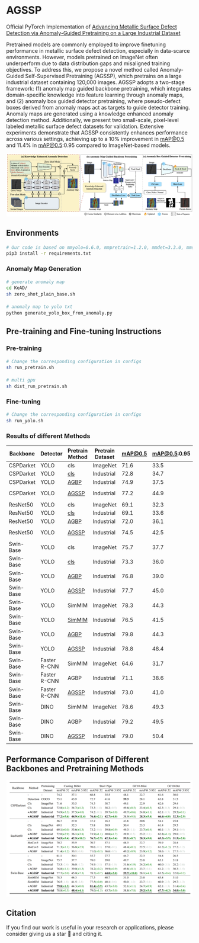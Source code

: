 # AGSSP
Official PyTorch Implementation of [Advancing Metallic Surface Defect Detection via Anomaly-Guided Pretraining on a Large Industrial Dataset](#)

Pretrained models are commonly employed to improve finetuning performance in metallic surface defect detection, especially in data-scarce environments. However, models pretrained on ImageNet often underperform due to data distribution gaps and misaligned training objectives. To address this, we propose a novel method called Anomaly-Guided Self-Supervised Pretraining (AGSSP), which pretrains on a large industrial dataset containing 120,000 images. AGSSP adopts a two-stage framework: (1) anomaly map guided backbone pretraining, which integrates domain-specific knowledge into feature learning through anomaly maps, and (2) anomaly box guided detector pretraining, where pseudo-defect boxes derived from anomaly maps act as targets to guide detector training. Anomaly maps are generated using a knowledge enhanced anomaly detection method. Additionally, we present two small-scale, pixel-level labeled metallic surface defect datasets for validation. Extensive experiments demonstrate that AGSSP consistently enhances performance across various settings, achieving up to a 10\% improvement in mAP@0.5 and 11.4% in mAP@0.5:0.95 compared to ImageNet-based models.

![](./images/main.png)

## Environments
```bash
# Our code is based on mmyolo=0.6.0, mmpretrain=1.2.0, mmdet=3.3.0, mmseg=1.2.2.
pip3 install -r requirements.txt
```

### Anomaly Map Generation
```bash
# generate anomaly map
cd KeAD/
sh zero_shot_plain_base.sh

# anomaly map to yolo txt
python generate_yolo_box_from_anomaly.py
```

## Pre-training and Fine-tuning Instructions
### Pre-training
```bash
# Change the corresponding configuration in configs
sh run_pretrain.sh

# multi gpu
sh dist_run_pretrain.sh
```

### Fine-tuning
```bash
# Change the corresponding configuration in configs
sh run_yolo.sh
```

### Results of different Methods

| Backbone       | Detector | Pretrain Method | Pretrain Dataset | mAP@0.5 | mAP@0.5:0.95 | Pretrain Weight | Config |
|----------------|----------|-----------------|------------------|---------|--------------|-----------------|--------|
| CSPDarket      | YOLO     | cls  | ImageNet         | 71.6    | 33.5         | -               |  -  |
| CSPDarket      | YOLO     | [cls](https://github.com/clovermini/AGSSP/blob/master/configs/pretrain_agbp/yolov8s/yolov8s_1xb256_metal.py)      | Industrial       | 72.8    | 34.7         | -               | - |
| CSPDarket      | YOLO     | [AGBP](https://github.com/clovermini/AGSSP/blob/master/configs/pretrain_agbp/yolov8s/yolov8s_1xb256_metal_distill_multi.py)           | Industrial       | 74.9    | 37.5         | -               | - |
| CSPDarket      | YOLO     | [AGSSP](https://github.com/clovermini/AGSSP/blob/master/configs/pretrain_agdp/yolov8_s_syncbn_fast_1xb32-10e_pretrain_frozen.py)           | Industrial       | 77.2    | 44.9         | [baiduyun](https://pan.baidu.com/s/1665952Q9exabBUbfYkjP6A?pwd=nace) / [google](https://drive.google.com/file/d/1zZSqGy5knrkZrZtcbff7JHOFUtG4-WoD/view?usp=sharing) | [config](https://github.com/clovermini/AGSSP/blob/master/configs/yolo/yolov8_s_syncbn_fast_1xb32-500e_casting_billet_mini_agssp.py) |
| ResNet50       | YOLO     | cls  | ImageNet         | 69.1    | 32.3         | -               | [config](https://github.com/clovermini/AGSSP/blob/master/configs/yolo/yolov8_s_resnet50_1xb32-500e_casting_billet_mini.py) |
| ResNet50       | YOLO     | [cls](https://github.com/clovermini/AGSSP/blob/master/configs/pretrain_agbp/resnet/resnet50_1xb256_metal.py)      | Industrial       | 69.1    | 33.6         | -               | - |
| ResNet50       | YOLO     | [AGBP](https://github.com/clovermini/AGSSP/blob/master/configs/pretrain_agbp/resnet/resnet50_1xb256_metal_distill_multi.py)            | Industrial       | 72.0    | 36.1         | -               | - |
| ResNet50       | YOLO     | [AGSSP](https://github.com/clovermini/AGSSP/blob/master/configs/pretrain_agdp/yolov8_s_resnet50_1xb32-10e_pretrain_frozen.py)           | Industrial       | 74.5    | 42.5         | [baiduyun](https://pan.baidu.com/s/1Uv_Z6SkZl9QJmNhkHSnhtw?pwd=ux5w) / [google](https://drive.google.com/file/d/1LmdjnMikyMbcVy4divOEbHAc0VI_VJz2/view?usp=sharing) | [config](https://github.com/clovermini/AGSSP/blob/master/configs/yolo/yolov8_s_resnet50_1xb32-500e_casting_billet_mini_agssp.py) |
| Swin-Base      | YOLO     | cls  | ImageNet         | 75.7    | 37.7         | -               | [config](https://github.com/clovermini/AGSSP/blob/master/configs/yolo/yolov8_s_swinb_1xb32-500e_casting_billet_mini.py) |
| Swin-Base      | YOLO     | [cls](https://github.com/clovermini/AGSSP/blob/master/configs/pretrain_agbp/swin/swin-base_1xb256_metal.py)      | Industrial       | 73.3    | 36.0         | -               | - |
| Swin-Base      | YOLO     | [AGBP](https://github.com/clovermini/AGSSP/blob/master/configs/pretrain_agbp/swin/swin-base_1xb256_metal_distill_multi.py)            | Industrial       | 76.8    | 39.0         | -               | - |
| Swin-Base      | YOLO     | [AGSSP](https://github.com/clovermini/AGSSP/blob/master/configs/pretrain_agdp/yolov8_s_swinb_1xb32-10e_pretrain_frozen_cls.py)           | Industrial       | 77.7    | 45.0         | [baiduyun](https://pan.baidu.com/s/1nbRCRermuVofwpX9OdkWTA?pwd=w45v) / [google](https://drive.google.com/file/d/1dSRW03lLlbIL7Kz1i_9juMY9kUTPsMhX/view?usp=sharing) | [config](https://github.com/clovermini/AGSSP/blob/master/configs/yolo/yolov8_s_swinb_1xb32-500e_casting_billet_mini_agssd_cls.py) |
| Swin-Base      | YOLO     | SimMIM | ImageNet        | 78.3    | 44.3         | -               | - |
| Swin-Base      | YOLO     | [SimMIM](https://github.com/clovermini/AGSSP/blob/master/configs/pretrain_agbp/simmim/simmim_swin-base-w6_1xb256-amp-coslr-500e_in1k-192px_metal.py)   | Industrial       | 76.5    | 41.5         | -               | - |
| Swin-Base      | YOLO     | [AGBP](https://github.com/clovermini/AGSSP/blob/master/configs/pretrain_agbp/simmim/simmim_swin-base-w6_1xb256-amp-coslr-500e_in1k-192px_metal_distill_multi.py)            | Industrial       | 79.8    | 44.3         | -               | - |
| Swin-Base      | YOLO     | [AGSSP](https://github.com/clovermini/AGSSP/blob/master/configs/pretrain_agdp/yolov8_s_swinb_1xb32-10e_pretrain_frozen.py)           | Industrial       | 78.8    | 48.4         | [baiduyun](https://pan.baidu.com/s/1PBOnVVWiictCoz-BASfyKw?pwd=r6ji) / [google](https://drive.google.com/file/d/1UkH182LFlt07-Ux8Y-Jfk4_1NU7DySH5/view?usp=sharing) | [config](https://github.com/clovermini/AGSSP/blob/master/configs/yolo/yolov8_s_swinb_1xb32-500e_casting_billet_mini_agssd.py) |
| Swin-Base      | Faster R-CNN | SimMIM | ImageNet      | 64.6    | 31.7         | -               | [config](https://github.com/clovermini/AGSSP/blob/master/configs/faster_rcnn/faster-rcnn_swinb_fpn_1x_casting.py) |
| Swin-Base      | Faster R-CNN | AGBP           | Industrial       | 71.1    | 38.6         | -               | [config](https://github.com/clovermini/AGSSP/blob/master/configs/faster_rcnn/faster-rcnn_swinb_fpn_1x_casting_agbp.py) |
| Swin-Base      | Faster R-CNN | [AGSSP](https://github.com/clovermini/AGSSP/blob/master/configs/pretrain_agdp/faster-rcnn_swinb_fpn_1x_pretrain_frozen.py)          | Industrial       | 73.0    | 41.0         | [baiduyun](https://pan.baidu.com/s/1SZ2E2GUjAG6QD9btW_mvAw?pwd=ab8h) / [google](https://drive.google.com/file/d/1RX1J20KA2fM5Y2Q9aZRVxaTXucENR67V/view?usp=sharing) | [config](https://github.com/clovermini/AGSSP/blob/master/configs/faster_rcnn/faster-rcnn_swinb_fpn_1x_casting_agssp.py) |
| Swin-Base      | DINO      | SimMIM | ImageNet        | 78.6    | 49.3         | -               | [config](https://github.com/clovermini/AGSSP/blob/master/configs/dino/dino-4scale_swin-b_1xb8-12e_casting.py) |
| Swin-Base      | DINO      | AGBP           | Industrial       | 79.2    | 49.5         | -               | [config](https://github.com/clovermini/AGSSP/blob/master/configs/dino/dino-4scale_swin-b_1xb8-12e_casting_agbp.py) |
| Swin-Base      | DINO      | [AGSSP](https://github.com/clovermini/AGSSP/blob/master/configs/pretrain_agdp/dino-4scale_swinb_1xb32-10e_pretrain_frozen.py)          | Industrial       | 79.0    | 50.4         | [baidyun](https://pan.baidu.com/s/1c81dxqqlgvTpSZfdhWYAsg?pwd=c89d) / [google](https://drive.google.com/file/d/1zDRs37IAV7jXiiu5DyThOfgQtefK2mOz/view?usp=sharing) | [config](https://github.com/clovermini/AGSSP/blob/master/configs/dino/dino-4scale_swin-b_1xb8-12e_casting_agssp.py) |

## Performance Comparison of Different Backbones and Pretraining Methods
![](./images/results.png)

## Citation
If you find our work is useful in your research or applications, please consider giving us a star 🌟 and citing it.
